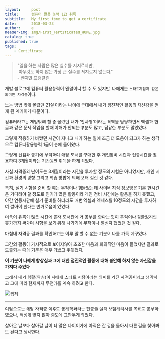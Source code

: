 ```yaml
---
layout:     post
title:      컴퓨터 활용 능력 1급 취득
subtitle:   My first time to get a certificate
date:       2018-03-23
author:     e
header-img: img/First_certificated_HOME.jpg
catalog: true
published: true
tags:
    - Certificate
---
```






> "일을 하는 사람은 많은 실수를 저지르지만, <br>
> &nbsp;아무것도 하지 않는 가장 큰 실수를 저지르지 않는다." <br>
>                                 - 벤자민 프랭클린

개발 블로그에 컴퓨터 활용능력이 왠말이냐 할 수 도 있지만, 나에게는 `스타트지점과 같은 의미인 자격증`이다.

노는 방법 밖에 몰랐던 21살 이라는 나이에 군대에서 내가 점진적인 활동의 자신감을 얻게 된 계기이기 때문이다.

컴퓨터라고는 게임밖에 할 줄 몰랐던 내가 '인사병'이라는 직책을 담당하면서 엑셀과 한글과 같은 문서 작업을 할때 이해가 안되는 부분도 많고, 답답한 부분도 많았었다.

그렇게 적응하기 바빴던 시간이 지나고 내가 하는 일에 조금 더 도움이 되고자 하는 생각으로 컴퓨터활용능력 1급이 눈에 들어왔다.

그렇게 선임과 동기에 부탁하여 해당 도서를 구매한 후 개인정비 시간과 연등시간을 활용하여 3개월이라는 기간동안 취득을 하게 되었다.

사실 자격증의 난이도는 3개월이라는 시간을 투자할 정도의 시험은 아니었지만, 개인 시간과 환경의 영향 그리고 학습 방밥에 의해 오래 걸린 것 같다.

특히, 실기 시험을 준비 할 때는 무척이나 힘들었는데 사이버 지식 정보방은 기본 한시간은 기다려야 할 정도로 인기가 많은 활동이라 개인 정비 시간에는 활용을 하지 못했고, 야간 연등시간에 실기 준비를 하더라도 매번 엑셀과 엑세스를 10정도의 시간을 투자하여 깔아야 한다는 번거로움이 있었다.

더욱이 유혹이 많은 시간에 혼자 도서관에 가 공부를 한다는 것이 무척이나 힘들었지만 휴가까지 써가며 시험을 보기 위해 나가기에 무척이나 열심히 했었던 것 같다.

마침내 자격증 결과를 확인하고는 이루 말 할 수 없는 기분이 나를 가득 메꾸었다.

그간의 활동이 가시적으로 보이지않아 초조한 마음과 회의적인 마음이 들었지만 결과로 도출되는 때의 기분은 매우 기쁘고 뿌듯했다.

**이 기분이 나에게 향상심과 그에 대한 점진적인 활동에 대해 불안해 하지 않는 자신감을 가져다 주었다**

그래서 내가 컴활(약칭)이 나에게 스타트 지점이라는 의미를 가진 자격증이라고 생각하고 그에 따라 현재까지 무언가를 계속 하려고 한다.


![캡처](https://user-images.githubusercontent.com/77319450/163015507-8a269414-0d8c-4474-aa19-b4350f01345b.PNG)

---

여담으로는 해당 자격증 이후로 통계학과라는 전공을 살려 보험계리사를 목표로 공부하였으나, 적성에 맞지 않아 중도에 그만두게 되었다.

살아온 날보다 살아갈 날이 더 많은 나이이기에 아직은 간 길을 돌아서 다른 길을 찾아봐도 된다고 생각한다.
